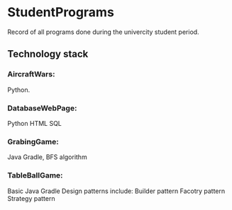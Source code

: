# StudentPrograms
Record of all programs done during the univercity student period.


## Technology stack
### AircraftWars:
Python.

### DatabaseWebPage:
Python 
HTML
SQL

### GrabingGame:
Java 
Gradle,
BFS algorithm

### TableBallGame:
Basic Java
Gradle
Design patterns include:
Builder pattern
Facotry pattern
Strategy pattern
